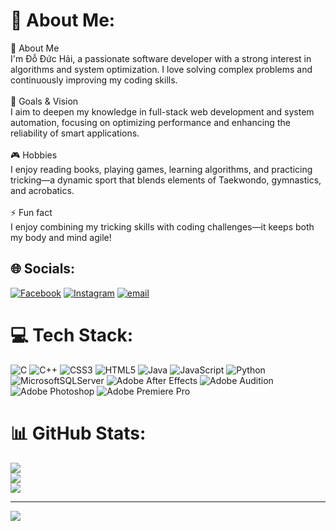 # 💫 About Me:
👋 About Me<br>I'm Đỗ Đức Hải, a passionate software developer with a strong interest in algorithms and system optimization. I love solving complex problems and continuously improving my coding skills.<br><br>🎯 Goals & Vision<br>I aim to deepen my knowledge in full-stack web development and system automation, focusing on optimizing performance and enhancing the reliability of smart applications.<br><br>🎮 Hobbies<br>I enjoy reading books, playing games, learning algorithms, and practicing tricking—a dynamic sport that blends elements of Taekwondo, gymnastics, and acrobatics.<br><br>⚡ Fun fact<br>I enjoy combining my tricking skills with coding challenges—it keeps both my body and mind agile!


## 🌐 Socials:
[![Facebook](https://img.shields.io/badge/Facebook-%231877F2.svg?logo=Facebook&logoColor=white)](https://facebook.com/duc.hai.07) [![Instagram](https://img.shields.io/badge/Instagram-%23E4405F.svg?logo=Instagram&logoColor=white)](https://instagram.com/ddh.hae) [![email](https://img.shields.io/badge/Email-D14836?logo=gmail&logoColor=white)](mailto:HaiDD.CE192014@gmail.com) 

# 💻 Tech Stack:
![C](https://img.shields.io/badge/c-%2300599C.svg?style=for-the-badge&logo=c&logoColor=white) ![C++](https://img.shields.io/badge/c++-%2300599C.svg?style=for-the-badge&logo=c%2B%2B&logoColor=white) ![CSS3](https://img.shields.io/badge/css3-%231572B6.svg?style=for-the-badge&logo=css3&logoColor=white) ![HTML5](https://img.shields.io/badge/html5-%23E34F26.svg?style=for-the-badge&logo=html5&logoColor=white) ![Java](https://img.shields.io/badge/java-%23ED8B00.svg?style=for-the-badge&logo=openjdk&logoColor=white) ![JavaScript](https://img.shields.io/badge/javascript-%23323330.svg?style=for-the-badge&logo=javascript&logoColor=%23F7DF1E) ![Python](https://img.shields.io/badge/python-3670A0?style=for-the-badge&logo=python&logoColor=ffdd54) ![MicrosoftSQLServer](https://img.shields.io/badge/Microsoft%20SQL%20Server-CC2927?style=for-the-badge&logo=microsoft%20sql%20server&logoColor=white) ![Adobe After Effects](https://img.shields.io/badge/Adobe%20After%20Effects-9999FF.svg?style=for-the-badge&logo=Adobe%20After%20Effects&logoColor=white) ![Adobe Audition](https://img.shields.io/badge/Adobe%20Audition-9999FF.svg?style=for-the-badge&logo=Adobe%20Audition&logoColor=white) ![Adobe Photoshop](https://img.shields.io/badge/adobe%20photoshop-%2331A8FF.svg?style=for-the-badge&logo=adobe%20photoshop&logoColor=white) ![Adobe Premiere Pro](https://img.shields.io/badge/Adobe%20Premiere%20Pro-9999FF.svg?style=for-the-badge&logo=Adobe%20Premiere%20Pro&logoColor=white)
# 📊 GitHub Stats:
![](https://github-readme-stats.vercel.app/api?username=HaiDD-dev&theme=dark&hide_border=false&include_all_commits=false&count_private=true)<br/>
![](https://github-readme-streak-stats.herokuapp.com/?user=HaiDD-dev&theme=dark&hide_border=false)<br/>
![](https://github-readme-stats.vercel.app/api/top-langs/?username=HaiDD-dev&theme=dark&hide_border=false&include_all_commits=false&count_private=true&layout=compact)

---
[![](https://visitcount.itsvg.in/api?id=HaiDD-dev&icon=0&color=0)](https://visitcount.itsvg.in)

<!-- Proudly created with GPRM ( https://gprm.itsvg.in ) -->
